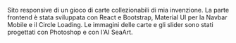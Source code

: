 Sito responsive di un gioco di carte collezionabili di mia invenzione.
La parte frontend è stata sviluppata con React e Bootstrap, Material UI per la Navbar Mobile e il Circle Loading.
Le immagini delle carte e gli slider sono stati progettati con Photoshop e con l'AI SeaArt.

